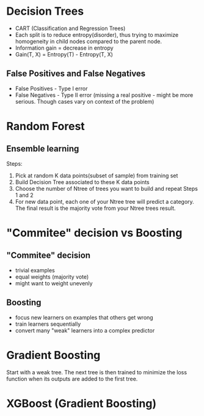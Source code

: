 # Decision Trees
- CART (Classification and Regression Trees)
- Each split is to reduce entropy(disorder), thus trying to maximize homogeneity in child nodes compared to the parent node.
- Information gain = decrease in entropy
- Gain(T, X) = Entropy(T) - Entropy(T, X)

## False Positives and False Negatives

- False Positives - Type I error
- False Negatives - Type II error (missing a real positive - might be more serious. Though cases vary on context of the problem)

# Random Forest

## Ensemble learning
Steps:
1. Pick at random K data points(subset of sample) from training set
2. Build Decision Tree associated to these K data points
3. Choose the number of Ntree of trees you want to build and repeat Steps 1 and 2
4. For new data point, each one of your Ntree tree will predict a category. The final result is the majority vote from your Ntree trees result.

# "Commitee" decision vs Boosting

## "Commitee" decision
- trivial examples
- equal weights (majority vote)
- might want to weight unevenly

## Boosting
- focus new learners on examples that others get wrong
- train learners sequentially
- convert many "weak" learners into a complex predictor

# Gradient Boosting

Start with a weak tree. The next tree is then trained to minimize the loss function when its outputs are added to the first tree. 


# XGBoost (Gradient Boosting)

